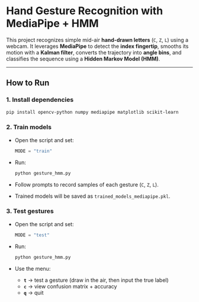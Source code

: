 # Hand Gesture Recognition with MediaPipe + HMM

This project recognizes simple mid-air **hand-drawn letters** (`C`, `Z`, `L`) using a webcam.
It leverages **MediaPipe** to detect the **index fingertip**, smooths its motion with a **Kalman filter**, converts the trajectory into **angle bins**, and classifies the sequence using a **Hidden Markov Model (HMM)**.

---

## How to Run

### 1. Install dependencies

```bash
pip install opencv-python numpy mediapipe matplotlib scikit-learn
```

### 2. Train models

* Open the script and set:

  ```python
  MODE = "train"
  ```
* Run:

  ```bash
  python gesture_hmm.py
  ```
* Follow prompts to record samples of each gesture (`C`, `Z`, `L`).
* Trained models will be saved as `trained_models_mediapipe.pkl`.

### 3. Test gestures

* Open the script and set:

  ```python
  MODE = "test"
  ```
* Run:

  ```bash
  python gesture_hmm.py
  ```
* Use the menu:

  * **`t`** → test a gesture (draw in the air, then input the true label)
  * **`c`** → view confusion matrix + accuracy
  * **`q`** → quit
